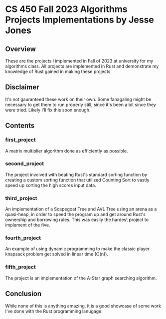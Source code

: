 # CS 450 Fall 2023 Algorithms Projects Implementations by Jesse Jones

## Overview
These are the projects I implemented in Fall of 2023 at university for my algorithms class. All projects are implemented in Rust and demonstrate my knowledge of Rust gained in making these projects.

## Disclaimer
It's not gauranteed these work on their own. Some fanagaling might be necessary to get them to run properly still, since it's been a bit since they were tried.
Likely I'll fix this soon enough.

## Contents

### first_project
A matrix multiplier algorithm done as efficiently
as possible.

### second_project
The project involved with beating Rust's standard sorting function by 
creating a custom sorting function that utilized Counting Sort to
vastly speed up sorting the high scores input data.

### third_project
An implementation of a Scapegoat Tree and AVL Tree using an arena as a quasi-heap, in order to speed the program up and get around Rust's ownership and borrowing rules. This was easily the hardest project to implement of the five.

### fourth_project
An example of using dynamic programming to make the classic player knapsack problem get solved in linear time (O(n)).

### fifth_project
The project is an implementation of the A-Star graph searching algorithm.

## Conclusion
While none of this is anything amazing, it is a good showcase of some work I've done with the Rust programming lanugage. 

